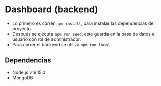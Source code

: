 # Dashboard (backend)

- Lo primero es correr `npm install`, para instalar las dependencias del proyecto.
- Después se ejecuta `npm run seed`, este guarda en la base de datos el usuario con rol de administrador.
- Para correr el backend se utiliza `npm run local`

## Dependencias
- Node.js v16.15.0
- MongoDB
